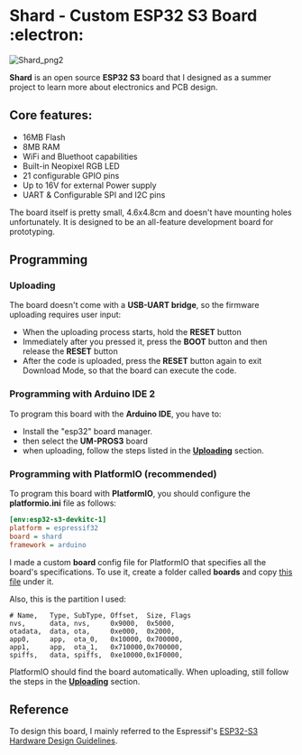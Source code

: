 # Shard - Custom ESP32 S3 Board :electron:

![Shard_png2](https://github.com/user-attachments/assets/2b6138d2-c1b5-407c-aaca-fd7eff1a97fd)

**Shard** is an open source **ESP32 S3** board that I designed as a summer project to learn more about electronics and PCB design.

## Core features:

- 16MB Flash
- 8MB RAM
- WiFi and Bluethoot capabilities
- Built-in Neopixel RGB LED
- 21 configurable GPIO pins
- Up to 16V for external Power supply
- UART & Configurable SPI and I2C pins

The board itself is pretty small, 4.6x4.8cm and doesn't have mounting holes unfortunately. It is designed to be an all-feature development board for prototyping.

## Programming

### Uploading

The board doesn't come with a **USB-UART bridge**, so the firmware uploading requires user input:

- When the uploading process starts, hold the **RESET** button
- Immediately after you pressed it, press the **BOOT** button and then release the **RESET** button
- After the code is uploaded, press the **RESET** button again to exit Download Mode, so that the board can execute the code.

### Programming with Arduino IDE 2

To program this board with the **Arduino IDE**, you have to:
- Install the "esp32" board manager.
- then select the **UM-PROS3** board 
- when uploading, follow the steps listed in the **[Uploading](#uploading)** section.

### Programming with PlatformIO (recommended)

To program this board with **PlatformIO**, you should configure the **platformio.ini** file as follows:

~~~ini
[env:esp32-s3-devkitc-1]
platform = espressif32
board = shard
framework = arduino
~~~

I made a custom **board** config file for PlatformIO that specifies all the board's specifications. To use it, create a folder called **boards** and copy [this file](./shard.json) under it.

Also, this is the partition I used:

~~~csv
# Name,   Type, SubType, Offset,  Size, Flags
nvs,      data, nvs,     0x9000,  0x5000,
otadata,  data, ota,     0xe000,  0x2000,
app0,     app,  ota_0,   0x10000, 0x700000,
app1,     app,  ota_1,   0x710000,0x700000,
spiffs,   data, spiffs,  0xe10000,0x1F0000,
~~~

PlatformIO should find the board automatically. When uploading, still follow the steps in the **[Uploading](#uploading)** section.

## Reference

To design this board, I mainly referred to the Espressif's [ESP32-S3 Hardware Design Guidelines](https://docs.espressif.com/projects/esp-hardware-design-guidelines/en/latest/esp32s3/esp-hardware-design-guidelines-en-master-esp32s3.pdf).
